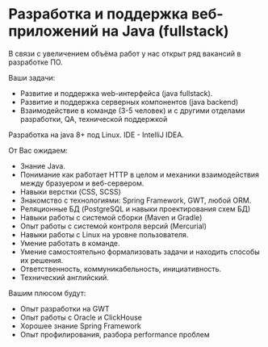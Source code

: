 Разработка и поддержка веб-приложений на Java (fullstack)
=========================================================

В связи с увеличением объёма работ у нас открыт ряд вакансий в разработке ПО.

Ваши задачи:
  * Развитие и поддержка web-интерфейса (java fullstack).
  * Развитие и поддержка серверных компонентов (java backend)
  * Взаимодействие в команде (3-5 человек) и с другими отделами разработки, QA, технической поддержкой

Разработка на java 8+ под Linux. IDE - IntelliJ IDEA.

От Вас ожидаем:
  * Знание Java.
  * Понимание как работает HTTP в целом и механики взаимодействия между бразуером и веб-сервером.
  * Навыки верстки (CSS, SCSS)
  * Знакомство с технологиями: Spring Framework, GWT, любой ORM.
  * Реляционные БД (PostgreSQL и навыки проектирования схем БД)
  * Навыки работы с системой сборки (Maven и Gradle)
  * Опыт работы с системой контроля версий (Mercurial)
  * Навыки работы с Linux на уровне пользователя.
  * Умение работать в команде.
  * Умение самостоятельно формализовать задачи и находить способы их решения.
  * Ответственность, коммуникабельность, инициативность.
  * Технический английский.

Вашим плюсом будут:
  * Опыт разработки на GWT
  * Опыт работы с Oracle и ClickHouse
  * Хорошее знание Spring Framework
  * Опыт профилирования, разбора performance проблем
